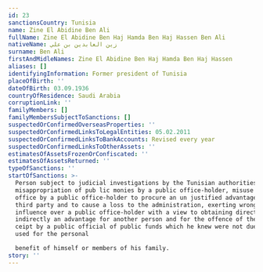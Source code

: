 ```yaml
---
id: 23
sanctionsCountry: Tunisia
name: Zine El Abidine Ben Ali
fullName: Zine El Abidine Ben Haj Hamda Ben Haj Hassen Ben Ali
nativeName: زين العابدين بن علي‎
surname: Ben Ali
firstAndMidleNames: Zine El Abidine Ben Haj Hamda Ben Haj Hassen
aliases: []
identifyingInformation: Former president of Tunisia
placeOfBirth: ''
dateOfBirth: 03.09.1936
countryOfResidence: Saudi Arabia
corruptionLink: ''
familyMembers: []
familyMembersSubjectToSanctions: []
suspectedOrConfirmedOverseasProperties: ''
suspectedOrConfirmedLinksToLegalEntities: 05.02.2011
suspectedOrConfirmedLinksToBankAccounts: Revised every year
suspectedOrConfirmedLinksToOtherAssets: ''
estimatesOfAssetsFrozenOrConfiscated: ''
estimatesOfAssetsReturned: ''
typeOfSanctions: ''
startOfSanctions: >-
  Person subject to judicial investigations by the Tunisian authorities for
  misappropriation of pub­ lic monies by a public office-holder, misuse of
  office by a public office-holder to procure an un­ justified advantage for a
  third party and to cause a loss to the administration, exerting wrongful
  influence over a public office-holder with a view to obtaining directly or
  indirectly an advantage for another person and for the offence of the re­
  ceipt by a public official of public funds which he knew were not due, and
  used for the personal

  benefit of himself or members of his family.
story: ''
---
```

